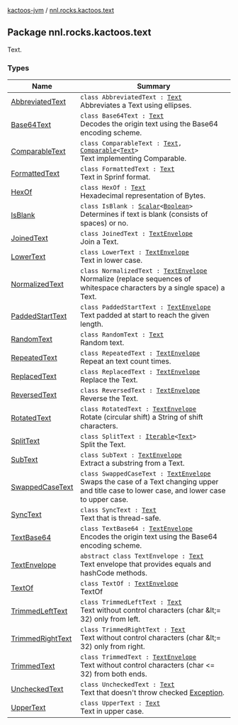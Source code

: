 [kactoos-jvm](../index.md) / [nnl.rocks.kactoos.text](./index.md)

## Package nnl.rocks.kactoos.text

Text.

### Types

| Name | Summary |
|---|---|
| [AbbreviatedText](-abbreviated-text/index.md) | `class AbbreviatedText : `[`Text`](../nnl.rocks.kactoos/-text/index.md)<br>Abbreviates a Text using ellipses. |
| [Base64Text](-base64-text/index.md) | `class Base64Text : `[`Text`](../nnl.rocks.kactoos/-text/index.md)<br>Decodes the origin text using the Base64 encoding scheme. |
| [ComparableText](-comparable-text/index.md) | `class ComparableText : `[`Text`](../nnl.rocks.kactoos/-text/index.md)`, `[`Comparable`](https://kotlinlang.org/api/latest/jvm/stdlib/kotlin/-comparable/index.html)`<`[`Text`](../nnl.rocks.kactoos/-text/index.md)`>`<br>Text implementing Comparable. |
| [FormattedText](-formatted-text/index.md) | `class FormattedText : `[`Text`](../nnl.rocks.kactoos/-text/index.md)<br>Text in Sprinf format. |
| [HexOf](-hex-of/index.md) | `class HexOf : `[`Text`](../nnl.rocks.kactoos/-text/index.md)<br>Hexadecimal representation of Bytes. |
| [IsBlank](-is-blank/index.md) | `class IsBlank : `[`Scalar`](../nnl.rocks.kactoos/-scalar/index.md)`<`[`Boolean`](https://kotlinlang.org/api/latest/jvm/stdlib/kotlin/-boolean/index.html)`>`<br>Determines if text is blank (consists of spaces) or no. |
| [JoinedText](-joined-text/index.md) | `class JoinedText : `[`TextEnvelope`](-text-envelope/index.md)<br>Join a Text. |
| [LowerText](-lower-text/index.md) | `class LowerText : `[`TextEnvelope`](-text-envelope/index.md)<br>Text in lower case. |
| [NormalizedText](-normalized-text/index.md) | `class NormalizedText : `[`TextEnvelope`](-text-envelope/index.md)<br>Normalize (replace sequences of whitespace characters by a single space) a Text. |
| [PaddedStartText](-padded-start-text/index.md) | `class PaddedStartText : `[`TextEnvelope`](-text-envelope/index.md)<br>Text padded at start to reach the given length. |
| [RandomText](-random-text/index.md) | `class RandomText : `[`Text`](../nnl.rocks.kactoos/-text/index.md)<br>Random text. |
| [RepeatedText](-repeated-text/index.md) | `class RepeatedText : `[`TextEnvelope`](-text-envelope/index.md)<br>Repeat an text count times. |
| [ReplacedText](-replaced-text/index.md) | `class ReplacedText : `[`TextEnvelope`](-text-envelope/index.md)<br>Replace the Text. |
| [ReversedText](-reversed-text/index.md) | `class ReversedText : `[`TextEnvelope`](-text-envelope/index.md)<br>Reverse the Text. |
| [RotatedText](-rotated-text/index.md) | `class RotatedText : `[`TextEnvelope`](-text-envelope/index.md)<br>Rotate (circular shift) a String of shift characters. |
| [SplitText](-split-text/index.md) | `class SplitText : `[`Iterable`](https://kotlinlang.org/api/latest/jvm/stdlib/kotlin.collections/-iterable/index.html)`<`[`Text`](../nnl.rocks.kactoos/-text/index.md)`>`<br>Split the Text. |
| [SubText](-sub-text/index.md) | `class SubText : `[`TextEnvelope`](-text-envelope/index.md)<br>Extract a substring from a Text. |
| [SwappedCaseText](-swapped-case-text/index.md) | `class SwappedCaseText : `[`TextEnvelope`](-text-envelope/index.md)<br>Swaps the case of a Text changing upper and title case to lower case, and lower case to upper case. |
| [SyncText](-sync-text/index.md) | `class SyncText : `[`Text`](../nnl.rocks.kactoos/-text/index.md)<br>Text that is thread-safe. |
| [TextBase64](-text-base64/index.md) | `class TextBase64 : `[`TextEnvelope`](-text-envelope/index.md)<br>Encodes the origin text using the Base64 encoding scheme. |
| [TextEnvelope](-text-envelope/index.md) | `abstract class TextEnvelope : `[`Text`](../nnl.rocks.kactoos/-text/index.md)<br>Text envelope that provides equals and hashCode methods. |
| [TextOf](-text-of/index.md) | `class TextOf : `[`TextEnvelope`](-text-envelope/index.md)<br>TextOf |
| [TrimmedLeftText](-trimmed-left-text/index.md) | `class TrimmedLeftText : `[`Text`](../nnl.rocks.kactoos/-text/index.md)<br>Text without control characters (char &amp;lt;= 32) only from left. |
| [TrimmedRightText](-trimmed-right-text/index.md) | `class TrimmedRightText : `[`Text`](../nnl.rocks.kactoos/-text/index.md)<br>Text without control characters (char &amp;lt;= 32) only from right. |
| [TrimmedText](-trimmed-text/index.md) | `class TrimmedText : `[`TextEnvelope`](-text-envelope/index.md)<br>Text without control characters (char &lt;= 32) from both ends. |
| [UncheckedText](-unchecked-text/index.md) | `class UncheckedText : `[`Text`](../nnl.rocks.kactoos/-text/index.md)<br>Text that doesn't throw checked [Exception](https://kotlinlang.org/api/latest/jvm/stdlib/kotlin/-exception/index.html). |
| [UpperText](-upper-text/index.md) | `class UpperText : `[`Text`](../nnl.rocks.kactoos/-text/index.md)<br>Text in upper case. |
